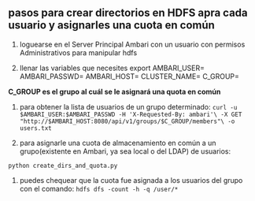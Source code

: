 ## pasos para crear directorios en HDFS apra cada usuario y asignarles una cuota en común

1) loguearse en el Server Principal Ambari con un usuario con permisos Administrativos para manipular hdfs

1) llenar las variables que necesites
export AMBARI_USER=<FILL IN> AMBARI_PASSWD=<FILL IN> AMBARI_HOST=<FILL IN> CLUSTER_NAME=<FILL IN> C_GROUP=<FILL IN>

**C_GROUP es el grupo al cuál se le asignará una quota en común**

1) para obtener la lista de usuarios de un grupo determinado:
`curl -u $AMBARI_USER:$AMBARI_PASSWD -H 'X-Requested-By: ambari'\
 -X GET "http://$AMBARI_HOST:8080/api/v1/groups/$C_GROUP/members"\
 -o users.txt`

1) para asignarle una cuota de almacenamiento en común a un grupo(existente en Ambari, ya sea local o del LDAP) de usuarios:

`python create_dirs_and_quota.py`

1) puedes chequear que la cuota fue asignada a los usuarios del grupo con el comando:
`hdfs dfs -count -h -q /user/*`

